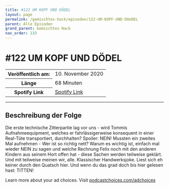 ```yaml
---
title: #122 UM KOPF UND DÖDEL
layout: page
permalink: /gemischtes-hack/episoden/122-UM-KOPF-UND-DOeDEL
parent: Alle Episoden
grand_parent: Gemischtes Hack
nav_order: 133
---
```


# #122 UM KOPF UND DÖDEL
<table class="resp-table dcf-table dcf-table-responsive dcf-table-bordered dcf-table-striped dcf-w-100%">
                    <tbody>
                        <tr>
                            <th scope="row">Veröffentlich am:</th>
                            <td data-label="Veröffentlich am:">10. November 2020</td>
                        </tr>
                        <tr>
                            <th scope="row">Länge </th>
                            <td data-label="Länge ">68 Minuten</td>
                        </tr><tr>
                                <th scope="row">Spotify Link</th>
                                <td data-label="Spotify Link"><a href="https://open.spotify.com/episode/26kyjBWEMYx8wXILBPuLYy">Spotify Link</a></td>
                            </tr></tbody>
                </table>

***

## Beschreibung der Folge

<div>
<p>Die erste technische Zitterpartie lag vor uns - wird Tommis Aufnahmeequipment, welches er fahrlässigerweise konsequent in einer Real-Tüte transportiert, durchhalten? Spoiler: NEIN! Mussten ein zweites Mal aufnehmen - Wer ist so richtig nett? Warum es wichtig ist, einfach mal wieder NEIN zu sagen und welche Rechnung Felix noch mit den anderen Kindern aus seinem Hort offen hat - diese Sachen werden teilweise geklärt. Und mit teilweise meinen wir, alle. Klassischer Handwerksjoke. Liest sich eh keiner durch den Quatsch hier. Und wenn du das grad doch bis hier gelesen hast: TITTEN!</p><p> </p><p>Learn more about your ad choices. Visit <a href="https://podcastchoices.com/adchoices">podcastchoices.com/adchoices</a></p>  
</div>

